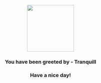 <p align="center">
            <img src="https://raw.githubusercontent.com/PokeAPI/sprites/master/sprites/pokemon/520.png" width="150" height="150">
          </p>
          <h3 align="center">You have been greeted by - <b>Tranquill</b></h3>
          <h3 align="center">Have a nice day!</h3>
        